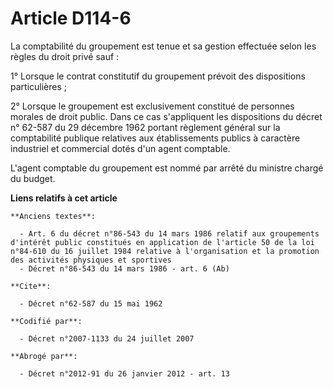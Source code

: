 # Article D114-6

La comptabilité du groupement est tenue et sa gestion effectuée selon les règles du droit privé sauf : 

1° Lorsque le contrat constitutif du groupement prévoit des dispositions particulières ; 

2° Lorsque le groupement est exclusivement constitué de personnes morales de droit public. Dans ce cas s'appliquent les
dispositions du décret n° 62-587 du 29 décembre 1962 portant règlement général sur la comptabilité publique relatives aux
établissements publics à caractère industriel et commercial dotés d'un agent comptable.

L'agent comptable du groupement est nommé par arrêté du ministre chargé du budget.

**Liens relatifs à cet article**

	**Anciens textes**:

	  - Art. 6 du décret n°86-543 du 14 mars 1986 relatif aux groupements d'intérêt public constitués en application de l'article 50 de la loi n°84-610 du 16 juillet 1984 relative à l'organisation et la promotion des activités physiques et sportives
	  - Décret n°86-543 du 14 mars 1986 - art. 6 (Ab)

	**Cite**:

	  - Décret n°62-587 du 15 mai 1962

	**Codifié par**:

	  - Décret n°2007-1133 du 24 juillet 2007

	**Abrogé par**:

	  - Décret n°2012-91 du 26 janvier 2012 - art. 13
